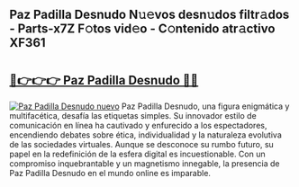 ## Paz Padilla Desnudo N𝚞𝚎vos desn𝚞dos filtr𝚊dos - Parts-x7Z F𝚘tos vid𝚎o - C𝚘ntenido atr𝚊ctivo XF361

# <h2><a href="http://mb19o05.tromn.icu/?c=Paz+Padilla+Desnudo">🔗👉👉👉 Paz Padilla Desnudo 🔗🔗</a></h2>

[![Paz Padilla Desnudo nuevo](https://i.imgur.com/pEAQMta.gif)](http://mb19o05.tromn.icu/?c=Paz+Padilla+Desnudo)
Paz Padilla Desnudo, una figura enigmática y multifacética, desafía las etiquetas simples. Su innovador estilo de comunicación en línea ha cautivado y enfurecido a los espectadores, encendiendo debates sobre ética, individualidad y la naturaleza evolutiva de las sociedades virtuales. Aunque se desconoce su rumbo futuro, su papel en la redefinición de la esfera digital es incuestionable. Con un compromiso inquebrantable y un magnetismo innegable, la presencia de Paz Padilla Desnudo en el mundo online es imparable.
